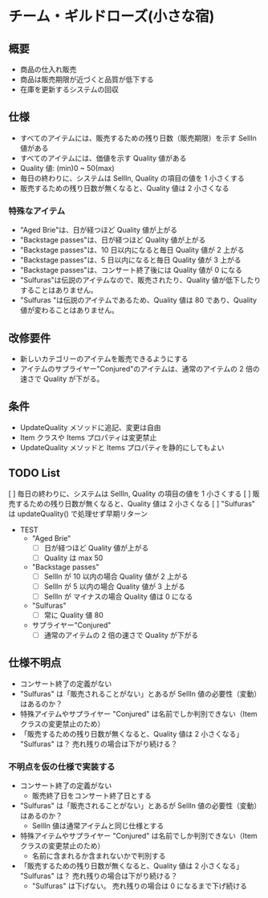 # チーム・ギルドローズ(小さな宿)

## 概要

-   商品の仕入れ販売
-   商品は販売期限が近づくと品質が低下する
-   在庫を更新するシステムの回収

## 仕様

-   すべてのアイテムには、販売するための残り日数（販売期限）を示す SellIn 値がある
-   すべてのアイテムには、価値を示す Quality 値がある
-   Quality 値: (min)0 ~ 50(max)
-   毎日の終わりに、システムは SellIn, Quality の項目の値を 1 小さくする
-   販売するための残り日数が無くなると、Quality 値は 2 小さくなる

### 特殊なアイテム

-   "Aged Brie"は、日が経つほど Quality 値が上がる
-   "Backstage passes"は、日が経つほど Quality 値が上がる
-   "Backstage passes"は、10 日以内になると毎日 Quality 値が 2 上がる
-   "Backstage passes"は、5 日以内になると毎日 Quality 値が 3 上がる
-   "Backstage passes"は、コンサート終了後には Quality 値が 0 になる
-   "Sulfuras"は伝説のアイテムなので、販売されたり、Quality 値が低下したりすることはありません。
-   "Sulfuras "は伝説のアイテムであるため、Quality 値は 80 であり、Quality 値が変わることはありません。

## 改修要件

-   新しいカテゴリーのアイテムを販売できるようにする
-   アイテムのサプライヤー"Conjured"のアイテムは、通常のアイテムの 2 倍の速さで Quality が下がる。

## 条件

-   UpdateQuality メソッドに追記、変更は自由
-   Item クラスや Items プロパティは変更禁止
-   UpdateQuality メソッドと Items プロパティを静的にしてもよい

## TODO List

[ ] 毎日の終わりに、システムは SellIn, Quality の項目の値を 1 小さくする
[ ] 販売するための残り日数が無くなると、Quality 値は 2 小さくなる
[ ] "Sulfuras" は updateQuality() で処理せず早期リターン

-   TEST
    -   "Aged Brie"
        -   [ ] 日が経つほど Quality 値が上がる
        -   [ ] Quality は max 50
    -   "Backstage passes"
        -   [ ] SellIn が 10 以内の場合 Quality 値が 2 上がる
        -   [ ] SellIn が 5 以内の場合 Quality 値が 3 上がる
        -   [ ] SellIn が マイナスの場合 Quality 値は 0 になる
    -   "Sulfuras"
        -   [ ] 常に Quality 値 80
    -   サプライヤー"Conjured"
        -   [ ] 通常のアイテムの 2 倍の速さで Quality が下がる

## 仕様不明点

-   コンサート終了の定義がない
-   "Sulfuras" は「販売されることがない」とあるが SellIn 値の必要性（変動）はあるのか？
-   特殊アイテムやサプライヤー "Conjured" は名前でしか判別できない（Item クラスの変更禁止のため）
-   「販売するための残り日数が無くなると、Quality 値は 2 小さくなる」 "Sulfuras" は？ 売れ残りの場合は下がり続ける？

### 不明点を仮の仕様で実装する

-   コンサート終了の定義がない
    -   販売終了日をコンサート終了日とする
-   "Sulfuras" は「販売されることがない」とあるが SellIn 値の必要性（変動）はあるのか？
    -   SellIn 値は通常アイテムと同じ仕様とする
-   特殊アイテムやサプライヤー "Conjured" は名前でしか判別できない（Item クラスの変更禁止のため）
    -   名前に含まれるか含まれないかで判別する
-   「販売するための残り日数が無くなると、Quality 値は 2 小さくなる」 "Sulfuras" は？ 売れ残りの場合は下がり続ける？
    -   "Sulfuras" は下げない。 売れ残りの場合は 0 になるまで下げ続ける
